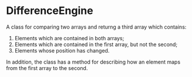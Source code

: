 DifferenceEngine
================

A class for comparing two arrays and returng a third array which contains:

  1.  Elements which are contained in both arrays;
  2.  Elements which are contained in the first array, but not the second;
  3.  Elements whose position has changed.

In addition, the class has a method for describing how an element maps from the first array to the second.